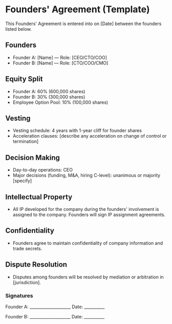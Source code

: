 # Founders' Agreement (Template)

This Founders' Agreement is entered into on [Date] between the founders listed below.

## Founders

- Founder A: [Name] — Role: [CEO/CTO/COO]
- Founder B: [Name] — Role: [CTO/COO/CMO]

## Equity Split

- Founder A: 60% (600,000 shares)
- Founder B: 30% (300,000 shares)
- Employee Option Pool: 10% (100,000 shares)

## Vesting

- Vesting schedule: 4 years with 1-year cliff for founder shares
- Acceleration clauses: [describe any acceleration on change of control or termination]

## Decision Making

- Day-to-day operations: CEO
- Major decisions (funding, M&A, hiring C-level): unanimous or majority [specify]

## Intellectual Property

- All IP developed for the company during the founders' involvement is assigned to the company. Founders will sign IP assignment agreements.

## Confidentiality

- Founders agree to maintain confidentiality of company information and trade secrets.

## Dispute Resolution

- Disputes among founders will be resolved by mediation or arbitration in [jurisdiction].

### Signatures

Founder A: ____________________ Date: __________

Founder B: ____________________ Date: __________
